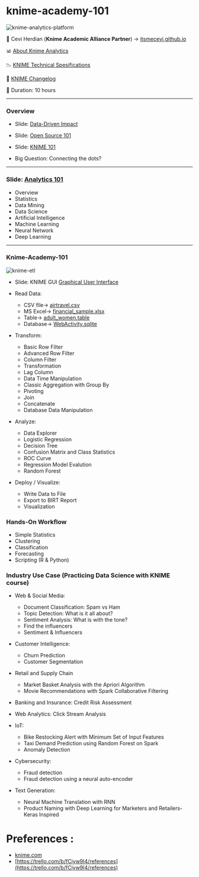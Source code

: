 # knime-academy-101

![knime-analytics-platform](https://user-images.githubusercontent.com/27078712/87846281-fe2c9280-c8f8-11ea-8133-911cb9cbb27b.png)



<span>&#129311;</span> Cevi Herdian (**Knime Academic Alliance Partner**)  -> [itsmecevi.github.io](https://itsmecevi.github.io/) 

<span>&#128202;</span> [About Knime Analytics](https://www.knime.com/about) 

<span>&#128201;</span> [KNIME Technical Spesifications](https://www.knime.com/knime-analytics-platform)

<span>&#128210;</span> [KNIME Changelog](https://www.knime.com/changelog-v31)

<span>&#128302;</span> Duration: 10 hours





_____

### Overview

* Slide: [Data-Driven Impact](https://docs.google.com/presentation/d/1D7AFD4BJMabfZOxsS94oRfcmbjenr-3kt9HWxvPH9WY/edit?usp=sharing)

* Slide: [Open Source 101](https://docs.google.com/presentation/d/1t1q5gDnp0LbhZWv-CoSLeZectzD3xlDd69UftJ6IQ58/edit?usp=sharing)

* Slide: [KNIME 101](https://docs.google.com/presentation/d/1kTZevgj8DGH7If3vnonJiDFTR96buOoSKYpYT6uXaQ0/edit?usp=sharing)

* Big Question: Connecting the dots?

_____

### Slide: [Analytics 101](https://docs.google.com/presentation/d/1t7og49pwYyffxURxheyAfizA9M_kG2JDe5rP5TfFjmA/edit?usp=sharing)

* Overview
* Statistics
* Data Mining
* Data Science
* Artificial Intelligence
* Machine Learning
* Neural Network
* Deep Learning


_____


### Knime-Academy-101

![knime-etl](https://user-images.githubusercontent.com/27078712/90319471-baae5e00-df62-11ea-80d0-f9c0897f3b01.png)



* Slide: KNIME GUI [Graphical User Interface](https://docs.google.com/presentation/d/1qmye0ERDQvc8MeD5hyl9wOAdwk42DLRgiU6jfwbjXC8/edit?usp=sharing)
* Read Data:
  * CSV file-> [airtravel.csv](https://github.com/itsmecevi/airtravel.csv/find/master)
  * MS Excel-> [financial_sample.xlsx](https://github.com/itsmecevi/financial_sample.xlsx)
  * Table-> [adult_women.table](https://github.com/itsmecevi/adult_women.table/blob/master/adult_women.table)
  * Database-> [WebActivity.sqlite](https://github.com/itsmecevi/WebActivity.sqlite/blob/master/WebActivity.sqlite)

  
* Transform:
  * Basic Row Filter
  * Advanced Row Filter
  * Column Filter
  * Transformation
  * Lag Column
  * Data Time Manipulation
  * Classic Aggregation with Group By
  * Pivoting
  * Join
  * Concatenate
  * Database Data Manipulation
  
* Analyze:

  * Data Explorer
  * Logistic Regression
  * Decision Tree
  * Confusion Matrix and Class Statistics
  * ROC Curve
  * Regression Model Evalution
  * Random Forest
  
* Deploy / Visualize:
  * Write Data to File
  * Export to BIRT Report
  * Visualization
  


### Hands-On Workflow

* Simple Statistics
* Clustering
* Classification
* Forecasting
* Scripting (R & Python)


### Industry Use Case (Practicing Data Science with KNIME course)


* Web & Social Media:
  * Document Classification: Spam vs Ham
  * Topic Detection: What is it all about?
  * Sentiment Analysis: What is with the tone?
  * Find the influencers
  * Sentiment & Influencers
  
* Customer Intelligence:
  * Churn Prediction
  * Customer Segmentation

* Retail and Supply Chain
  * Market Basket Analysis with the Apriori Algorithm
  * Movie Recommendations with Spark Collaborative Filtering


* Banking and Insurance: Credit Risk Assessment

* Web Analytics: Click Stream Analysis


* IoT:
  * Bike Restocking Alert with Minimum Set of Input Features
  * Taxi Demand Prediction using Random Forest on Spark
  * Anomaly Detection


* Cybersecurity:
  * Fraud detection
  * Fraud detection using a neural auto-encoder


* Text Generation:
  * Neural Machine Translation with RNN
  * Product Naming with Deep Learning for Marketers and Retailers-Keras Inspired


# Preferences :

* [knime.com](https://www.knime.com/)
* [https://trello.com/b/fCiyw9I4/references](https://trello.com/b/fCiyw9I4/references)

